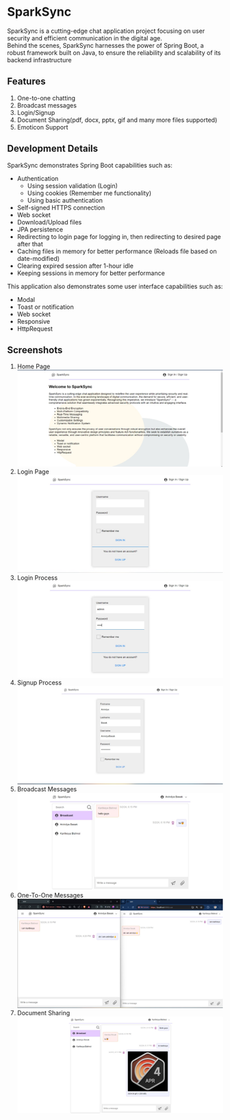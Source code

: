 # SparkSync

SparkSync is a cutting-edge chat application project focusing on user security and efficient communication in the digital age.  
Behind the scenes, SparkSync harnesses the power of Spring Boot, a robust framework built on Java, to ensure the reliability and scalability of its backend infrastructure
## Features
1. One-to-one chatting  
2. Broadcast messages  
3. Login/Signup  
4. Document Sharing(pdf, docx, pptx, gif and many more files supported)  
5. Emoticon Support 

## Development Details
SparkSync demonstrates Spring Boot capabilities such as:
* Authentication
  * Using session validation (Login)
  * Using cookies (Remember me functionality)
  * Using basic authentication
* Self-signed HTTPS connection
* Web socket
* Download/Upload files
* JPA persistence
* Redirecting to login page for logging in, then redirecting to desired page after that
* Caching files in memory for better performance (Reloads file based on date-modified)
* Clearing expired session after 1-hour idle
* Keeping sessions in memory for better performance
  
This application also demonstrates some user interface capabilities such as:
* Modal
* Toast or notification
* Web socket
* Responsive
* HttpRequest


## Screenshots
1. Home Page
![Alt text](images/image1.jpg?raw=true "Home Page")
2. Login Page
![Alt text](images/image2.jpg?raw=true "Login Page")
3. Login Process
![Alt text](images/image3.jpg?raw=true "Login Process")
4. Signup Process
![Alt text](images/image4.jpg?raw=true "Signup Process")
5. Broadcast Messages
![Alt text](images/image5.jpg?raw=true "Broadcast Messages")
6. One-To-One Messages
![Alt text](images/image6.jpg?raw=true "One-To-One Messages")
7. Document Sharing
![Alt text](images/image7.jpg?raw=true "Document Sharing")







